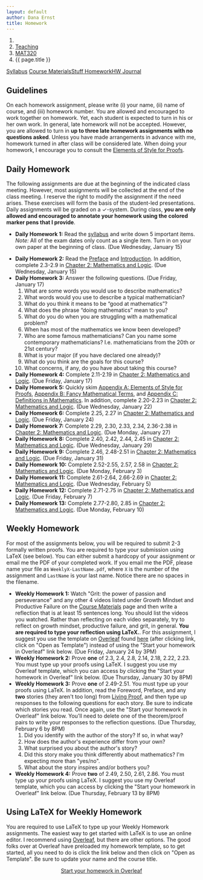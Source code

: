 ```yaml
---
layout: default
author: Dana Ernst
title: Homework
---
```


<ol class="breadcrumb">
  <li><a href="/"><i class="fa fa-home"></i></a></li>
  <li><a href="/teaching/">Teaching</a></li>
  <li><a href="/teaching/mat320s20">MAT320</a></li>
  <li class="active">{{ page.title }}</li>
</ol>

<div class="row">
<div class="col-xs-12">
<div class="btn-group btn-group-justified">
<a class="btn btn-default btn-success" href="{{site.baseurl}}/teaching/mat320s20/syllabus/">Syllabus</a>
<a class="btn btn-default btn-primary" href="{{site.baseurl}}/teaching/mat320s20/materials/">
<span class="hidden-xs">Course Materials</span><span class="visible-xs">Stuff</span>
</a>
<a class="btn btn-default btn-warning" href="{{site.baseurl}}/teaching/mat320s20/homework/">
<span class="hidden-xs">Homework</span><span class="visible-xs">HW</span>
</a>
<a class="btn btn-default btn-info" href="{{site.baseurl}}/teaching/mat320s20/journal/">Journal</a>
</div>
</div>
</div>

## Guidelines ##
On each homework assignment, please write (i) your name, (ii) name of course, and (iii) homework number. You are allowed and encouraged to work together on homework. Yet, each student is expected to turn in his or her own work. In general, late homework will not be accepted. However, you are allowed to turn in **up to three late homework assignments with no questions asked**. Unless you have made arrangements in advance with me, homework turned in after class will be considered late. When doing your homework, I encourage you to consult the [Elements of Style for Proofs]({{site.baseurl}}/teaching/ElementsOfStyle.pdf).

## Daily Homework ##
The following assignments are due at the beginning of the indicated class meeting. However, most assignments will be collected at the end of the class meeting.  I reserve the right to modify the assignment if the need arises.  These exercises will form the basis of the student-led presentations.  Daily assignments will be graded on a $\checkmark$-system.  During class, **you are only allowed and encouraged to annotate your homework using the colored marker pens that I provide**.

- **Daily Homework 1:** Read the [syllabus]({{site.baseurl}}/teaching/mat320s20/syllabus/) and write down 5 important items.  *Note:*  All of the exam dates only count as a single item.  Turn in on your own paper at the beginning of class. (Due Wednesday, January 15)
<!-- - **Daily Homework 2:** Read and sign the [Student Contract]({{site.baseurl}}/teaching/StudentContract.pdf). (Due Wednesday, January 15) -->
- **Daily Homework 2:** Read the [Preface]({{site.baseurl}}/teaching/mat320s20/Preface.pdf) and [Introduction]({{site.baseurl}}/teaching/mat320s20/Introduction.pdf). In addition, complete 2.3-2.9 in [Chapter 2: Mathematics and Logic]({{site.baseurl}}/teaching/mat320s20/MathAndLogic.pdf). (Due Wednesday, January 15)
- **Daily Homework 3:** Answer the following questions. (Due Friday, January 17)
    1. What are some words you would use to describe mathematics?
    2. What words would you use to describe a typical mathematician?
    3. What do you think it means to be “good at mathematics”?
    4. What does the phrase “doing mathematics” mean to you?
    5. What do you do when you are struggling with a mathematical problem?
    6. When has most of the mathematics we know been developed?
    7. Who are some famous mathematicians? Can you name some contemporary mathematicians? I.e. mathematicians from the 20th or 21st century?
    8. What is your major (if you have declared one already)?
    9. What do you think are the goals for this course?
    10. What concerns, if any, do you have about taking this course?
- **Daily Homework 4:** Complete 2.11-2.19 in [Chapter 2: Mathematics and Logic]({{site.baseurl}}/teaching/mat320s20/MathAndLogic.pdf). (Due Friday, January 17)
- **Daily Homework 5:** Quickly skim [Appendix A: Elements of Style for Proofs]({{site.baseurl}}/teaching/mat320s20/ElementsOfStyle.pdf), [Appendix B: Fancy Mathematical Terms]({{site.baseurl}}/teaching/mat320s20/FancyMathematicalTerms.pdf), and [Appendix C: Definitions in Mathematics]({{site.baseurl}}/teaching/mat320s20/Definitions.pdf). In addition, complete 2.20-2.23 in [Chapter 2: Mathematics and Logic]({{site.baseurl}}/teaching/mat320s20/MathAndLogic.pdf). (Due Wednesday, January 22)
- **Daily Homework 6:** Complete 2.25, 2.27 in [Chapter 2: Mathematics and Logic]({{site.baseurl}}/teaching/mat320s20/MathAndLogic.pdf). (Due Friday, January 24)
- **Daily Homework 7:** Complete 2.29, 2.30, 2.33, 2.34, 2.36-2.38 in [Chapter 2: Mathematics and Logic]({{site.baseurl}}/teaching/mat320s20/MathAndLogic.pdf). (Due Monday, January 27)
- **Daily Homework 8:** Complete 2.40, 2.42, 2.44, 2.45 in [Chapter 2: Mathematics and Logic]({{site.baseurl}}/teaching/mat320s20/MathAndLogic.pdf). (Due Wednesday, January 29)
- **Daily Homework 9:** Complete 2.46, 2.48-2.51 in [Chapter 2: Mathematics and Logic]({{site.baseurl}}/teaching/mat320s20/MathAndLogic.pdf). (Due Friday, January 31)
- **Daily Homework 10:** Complete 2.52-2.55, 2.57, 2.58 in [Chapter 2: Mathematics and Logic]({{site.baseurl}}/teaching/mat320s20/MathAndLogic.pdf). (Due Monday, February 3)
- **Daily Homework 11:** Complete 2.61-2.64, 2.66-2.69 in [Chapter 2: Mathematics and Logic]({{site.baseurl}}/teaching/mat320s20/MathAndLogic.pdf). (Due Wednesday, February 5)
- **Daily Homework 12:** Complete 2.71-2.75 in [Chapter 2: Mathematics and Logic]({{site.baseurl}}/teaching/mat320s20/MathAndLogic.pdf). (Due Friday, February 7)
- **Daily Homework 13:** Complete 2.77-2.80, 2.85 in [Chapter 2: Mathematics and Logic]({{site.baseurl}}/teaching/mat320s20/MathAndLogic.pdf). (Due Monday, February 10)

## Weekly Homework ##
For most of the assignments below, you will be required to submit 2-3 formally written proofs. You are required to type your submission using LaTeX (see below).  You can either submit a hardcopy of your assignment or email me the PDF of your completed work. If you email me the PDF, please name your file as <code>WeeklyX-LastName.pdf</code>, where <code>X</code> is the number of the assignment and <code>LastName</code> is your last name.  Notice there are no spaces in the filename.

- **Weekly Homework 1:** Watch "Grit: the power of passion and perseverance" and any other 4 videos listed under Growth Mindset and Productive Failure on the <a href="{{site.baseurl}}/teaching/mat320s20/materials/">Course Materials</a> page and then write a reflection that is at least 15 sentences long. You should list the videos you watched. Rather than reflecting on each video separately, try to reflect on growth mindset, productive failure, and grit, in general. <b>You are required to type your reflection using LaTeX.</b>. For this assignment, I suggest you use the template on [Overleaf](https://www.overleaf.com/) found [here](https://www.overleaf.com/latex/templates/weekly-homework-1-for-reflection-on-growth-mindset-and-productive-failure-foundations-of-mathematics/pxwcxqqrqmdv) (after clicking link, click on "Open as Template") instead of using the "Start your homework in Overleaf" link below.  (Due Friday, January 24 by 3PM)
- **Weekly Homework 2:** Prove **one** of 2.3, 2.4, 2.8, 2.14, 2.18, 2.22, 2.23. You must type up your proofs using LaTeX.  I suggest you use my Overleaf template, which you can access by clicking the "Start your homework in Overleaf" link below. (Due Thursday, January 30 by 8PM)
- **Weekly Homework 3:** Prove **one** of 2.49-2.51. You must type up your proofs using LaTeX. In addition, read the Foreword, Preface, and any **two** stories (they aren't too long) from [Living Proof]({{site.baseurl}}/teaching/LivingProof.pdf), and then type up responses to the following questions for each story.  Be sure to indicate which stories you read. Once again, use the "Start your homework in Overleaf" link below. You'll need to delete one of the theorem/proof pairs to write your responses to the reflection questions. (Due Thursday, February 6 by 8PM)
    1. Did you identify with the author of the story? If so, in what way?
    2. How does the author's experience differ from your own?
    3. What surprised you about the author's story?
    4. Did this story make you think differently about mathematics? I'm expecting more than "yes/no".
    5. What about the story inspires and/or bothers you?
- **Weekly Homework 4:** Prove **two** of 2.49, 2.50, 2.61, 2.86. You must type up your proofs using LaTeX.  I suggest you use my Overleaf template, which you can access by clicking the "Start your homework in Overleaf" link below. (Due Thursday, February 13 by 8PM)

## Using LaTeX for Weekly Homework ##
You are required to use LaTeX to type up your Weekly Homework assignments. The easiest way to get started with LaTeX is to use an online editor.  I recommend using [Overleaf](https://overleaf.com), but there are other options.  The good folks over at Overleaf have preloaded my homework template, so to get started, all you need to do is click the link below and then click on "Open as Template". Be sure to update your name and the course title.

<center>
<a href="https://www.overleaf.com/latex/templates/weekly-homework-x/cbpdxbqknrvq" class="btn btn-primary btn-lg" role="button">Start your homework in Overleaf</a>
</center>

<br>
